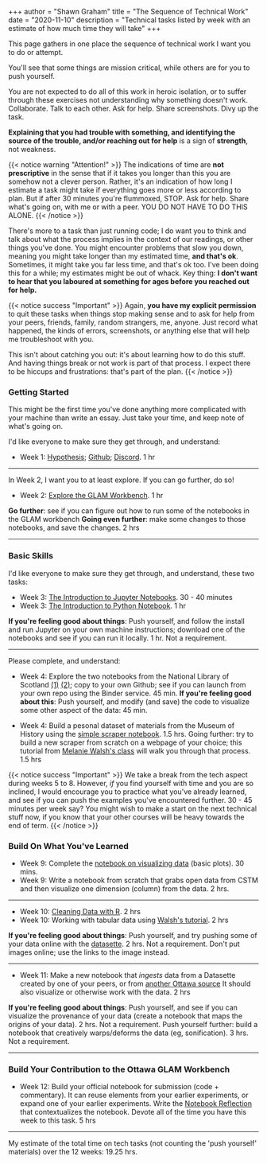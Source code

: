 +++
author = "Shawn Graham"
title = "The Sequence of Technical Work"
date = "2020-11-10"
description = "Technical tasks listed by week with an estimate of how much time they will take"
+++

This page gathers in one place the sequence of technical work I want you to do or attempt.

You'll see that some things are mission critical, while others are for you to push yourself.

You are not expected to do all of this work in heroic isolation, or to suffer through these exercises not understanding why something doesn't work. Collaborate. Talk to each other. Ask for help. Share screenshots. Divy up the task.

**Explaining that you had trouble with something, and identifying the source of the trouble, and/or reaching out for help** is a sign of **strength**, not weakness.

{{< notice warning "Attention!" >}}
The indications of time are **not prescriptive** in the sense that if it takes you longer than this you are somehow not a clever person. Rather, it's an indication of how long I estimate a task might take if everything goes more or less according to plan. But if after 30 minutes you're flummoxed, STOP. Ask for help. Share what's going on, with me or with a peer. YOU DO NOT HAVE TO DO THIS ALONE.
{{< /notice >}}

There's more to a task than just running code; I do want you to think and talk about what the process implies in the context of our readings, or other things you've done. You might encounter problems that slow you down, meaning you might take longer than my estimated time, **and that's ok**. Sometimes, it might take you far less time, and that's ok too. I've been doing this for a while; my estimates might be out of whack. Key thing: **I don't want to hear that you laboured at something for ages before you reached out for help.**

{{< notice success "Important" >}}
Again, **you have my explicit permission** to quit these tasks when things stop making sense and to ask for help from your peers, friends, family, random strangers, me, anyone. Just record what happened, the kinds of errors, screenshots, or anything else that will help me troubleshoot with you.

This isn't about catching you out: it's about learning how to do this stuff. And having things break or not work is part of that process. I expect there to be hiccups and frustrations: that's part of the plan.
{{< /notice >}}

### Getting Started

This might be the first time you've done anything more complicated with your machine than write an essay. Just take your time, and keep note of what's going on.

I'd like everyone to make sure they get through, and understand:

- Week 1: [Hypothesis](https://dhmuse.netlify.app/week/one/instructions/#1-get-hypothesis--join-our-class-group); [Github](/building/github-guidance); [Discord](https://dhmuse.netlify.app/week/one/instructions/#2-join-our-discord). 1 hr

---

In Week 2, I want you to at least explore. If you can go further, do so!

- Week 2: [Explore the GLAM Workbench](https://glam-workbench.github.io/). 1 hr

**Go further**: see if you can figure out how to run some of the notebooks in the GLAM workbench
**Going even further**: make some changes to those notebooks, and save the changes. 2 hrs

---
### Basic Skills

I'd like everyone to make sure they get through, and understand, these two tasks:

- Week 3: [The Introduction to Jupyter Notebooks](https://mybinder.org/v2/gh/shawngraham/dhmuse-notebooks/master?urlpath=notebooks/getting-started-with-jupyter.ipynb). 30 - 40 minutes
- Week 3: [The Introduction to Python Notebook](https://mybinder.org/v2/gh/shawngraham/dhmuse-notebooks/master?urlpath=python-basics-1.ipynb). 1 hr

**If you're feeling good about things**: Push yourself, and follow the install and run Jupyter on your own machine instructions; download one of the notebooks and see if you can run it locally. 1 hr. Not a requirement.

---

Please complete, and understand:

- Week 4: Explore the two notebooks from the National Library of Scotland [(1)](https://data.nls.uk/tools/jupyter-notebooks/exploring-a-medical-history-of-british-india/) [(2)](https://data.nls.uk/tools/jupyter-notebooks/exploring-edinburgh-ladies-debating-society/); copy to your own Github; see if you can launch from your own repo using the Binder service. 45 min.  **If you're feeling good about this**: Push yourself, and modify (and save) the code to visualize some other aspect of the data: 45 min.

- Week 4: Build a pesonal dataset of materials from the Museum of History using the [simple scraper notebook](https://dhmuse.netlify.app/notebooks/simple-scraper). 1.5 hrs. Going further: try to build a new scraper from scratch on a webpage of your choice; this tutorial from [Melanie Walsh's class](https://melaniewalsh.github.io/Intro-Cultural-Analytics/Data-Collection/Web-Scraping-Part1.html) will walk you through that process. 1.5 hrs

{{< notice success "Important" >}}
We take a break from the tech aspect during weeks 5 to 8. However, _if_ you find yourself with time and you are so inclined, I would encourage you to practice what you've already learned, and see if you can push the examples you've encountered further. 30 - 45 minutes per week say? You might wish to make a start on the next technical stuff now, if you know that your other courses will be heavy towards the end of term.
{{< /notice >}}

### Build On What You've Learned

- Week 9: Complete the [notebook on visualizing data](https://mybinder.org/v2/gh/shawngraham/dhmuse-notebooks/master?urlpath=viz-w-bokeh.ipynb) (basic plots). 30 mins.
- Week 9: Write a notebook from scratch that grabs open data from CSTM and then visualize one dimension (column) from the data. 2 hrs.

---

- Week 10: [Cleaning Data with R](https://mybinder.org/v2/gh/ChantalMB/cleaning-data-r/master). 2 hrs
- Week 10: Working with tabular data using [Walsh's tutorial](https://melaniewalsh.github.io/Intro-Cultural-Analytics/Data-Analysis/Data-Analysis.html). 2 hrs

**If you're feeling good about things**: Push yourself, and try pushing some of your data online with the [datasette](/building/datasette-guidance). 2 hrs. Not a requirement. Don't put images online; use the links to the image instead.

---

- Week 11: Make a new notebook that _ingests_ data from a Datasette created by one of your peers, or from [another Ottawa source](/building/technotes-toc) It should also visualize or otherwise work with the data. 2 hrs

**If you're feeling good about things**: Push yourself, and see if you can visualize the provenance of your data (create a notebook that maps the origins of your data). 2 hrs. Not a requirement. Push yourself further: build a notebook that creatively warps/deforms the data (eg, sonification). 3 hrs. Not a requirement.

---

### Build Your Contribution to the Ottawa GLAM Workbench

 - Week 12: Build your official notebook for submission (code + commentary). It can reuse elements from your earlier experiments, or expand one of your earlier experiments. Write the [Notebook Reflection](/building/cs-guidance) that contextualizes the notebook. Devote all of the time you have this week to this task. 5 hrs

---

My estimate of the total time on tech tasks (not counting the 'push yourself' materials) over the 12 weeks: 19.25 hrs.
